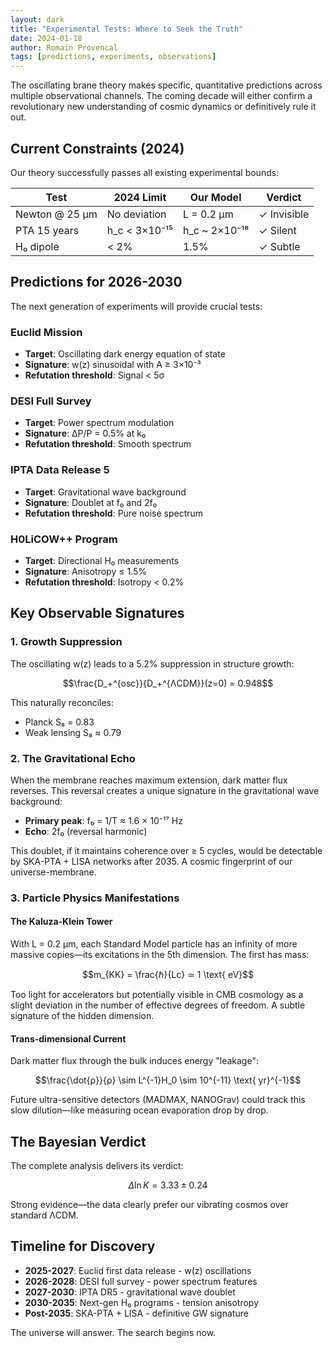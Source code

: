```yaml
---
layout: dark
title: "Experimental Tests: Where to Seek the Truth"
date: 2024-01-18
author: Romain Provencal
tags: [predictions, experiments, observations]
---
```


The oscillating brane theory makes specific, quantitative predictions across multiple observational channels. The coming decade will either confirm a revolutionary new understanding of cosmic dynamics or definitively rule it out.

## Current Constraints (2024)

Our theory successfully passes all existing experimental bounds:

| Test | 2024 Limit | Our Model | Verdict |
|------|------------|-----------|---------|
| Newton @ 25 μm | No deviation | L = 0.2 μm | ✓ Invisible |
| PTA 15 years | h_c < 3×10⁻¹⁵ | h_c ~ 2×10⁻¹⁸ | ✓ Silent |
| H₀ dipole | < 2% | 1.5% | ✓ Subtle |

## Predictions for 2026-2030

The next generation of experiments will provide crucial tests:

### Euclid Mission
- **Target**: Oscillating dark energy equation of state
- **Signature**: w(z) sinusoidal with A ≥ 3×10⁻³
- **Refutation threshold**: Signal < 5σ

### DESI Full Survey
- **Target**: Power spectrum modulation
- **Signature**: ΔP/P = 0.5% at k₀
- **Refutation threshold**: Smooth spectrum

### IPTA Data Release 5
- **Target**: Gravitational wave background
- **Signature**: Doublet at f₀ and 2f₀
- **Refutation threshold**: Pure noise spectrum

### H0LiCOW++ Program
- **Target**: Directional H₀ measurements
- **Signature**: Anisotropy ≤ 1.5%
- **Refutation threshold**: Isotropy < 0.2%

## Key Observable Signatures

### 1. Growth Suppression

The oscillating w(z) leads to a 5.2% suppression in structure growth:

$$\frac{D_+^{osc}}{D_+^{ΛCDM}}(z=0) = 0.948$$

This naturally reconciles:
- Planck S₈ = 0.83
- Weak lensing S₈ ≈ 0.79

### 2. The Gravitational Echo

When the membrane reaches maximum extension, dark matter flux reverses. This reversal creates a unique signature in the gravitational wave background:

- **Primary peak**: f₀ = 1/T ≈ 1.6 × 10⁻¹⁷ Hz
- **Echo**: 2f₀ (reversal harmonic)

This doublet, if it maintains coherence over ≥ 5 cycles, would be detectable by SKA-PTA + LISA networks after 2035. A cosmic fingerprint of our universe-membrane.

### 3. Particle Physics Manifestations

#### The Kaluza-Klein Tower

With L = 0.2 μm, each Standard Model particle has an infinity of more massive copies—its excitations in the 5th dimension. The first has mass:

$$m_{KK} = \frac{ℏ}{Lc} ≃ 1 \text{ eV}$$

Too light for accelerators but potentially visible in CMB cosmology as a slight deviation in the number of effective degrees of freedom. A subtle signature of the hidden dimension.

#### Trans-dimensional Current

Dark matter flux through the bulk induces energy "leakage":

$$\frac{\dot{ρ}}{ρ} \sim L^{-1}H_0 \sim 10^{-11} \text{ yr}^{-1}$$

Future ultra-sensitive detectors (MADMAX, NANOGrav) could track this slow dilution—like measuring ocean evaporation drop by drop.

## The Bayesian Verdict

The complete analysis delivers its verdict:

$$Δ\ln K = 3.33 ± 0.24$$

Strong evidence—the data clearly prefer our vibrating cosmos over standard ΛCDM.

## Timeline for Discovery

- **2025-2027**: Euclid first data release - w(z) oscillations
- **2026-2028**: DESI full survey - power spectrum features  
- **2027-2030**: IPTA DR5 - gravitational wave doublet
- **2030-2035**: Next-gen H₀ programs - tension anisotropy
- **Post-2035**: SKA-PTA + LISA - definitive GW signature

The universe will answer. The search begins now.